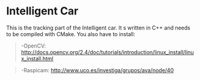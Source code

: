 Intelligent Car
===================

This is the tracking part of the Intelligent car.
It s written in C++ and needs to be compiled with CMake.
You also have to install:
>-OpenCV: http://docs.opencv.org/2.4/doc/tutorials/introduction/linux_install/linux_install.html 

>-Raspicam: http://www.uco.es/investiga/grupos/ava/node/40
